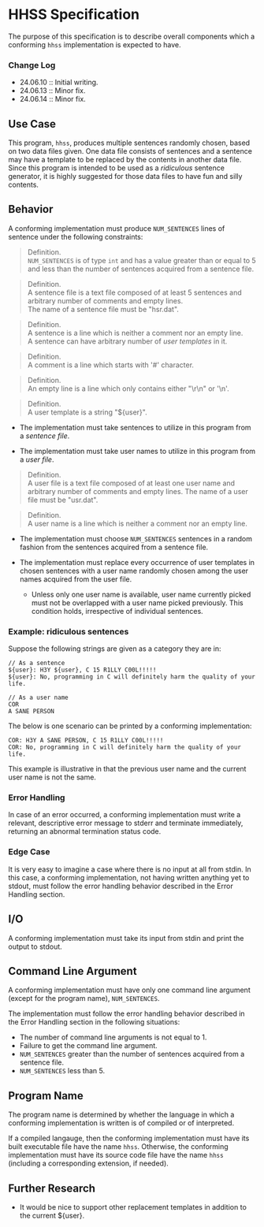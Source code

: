 # HHSS Specification

The purpose of this specification is to describe overall components which a conforming `hhss` implementation is expected to have.

### Change Log

- 24.06.10 :: Initial writing.
- 24.06.13 :: Minor fix.
- 24.06.14 :: Minor fix.

## Use Case

This program, `hhss`, produces multiple sentences randomly chosen, based on two data files given. One data file consists of sentences and a sentence may have a template to be replaced by the contents in another data file. Since this program is intended to be used as a *ridiculous* sentence generator, it is highly suggested for those data files to have fun and silly contents.

## Behavior

A conforming implementation must produce `NUM_SENTENCES` lines of sentence under the following constraints:

> Definition.  
> `NUM_SENTENCES` is of type `int` and has a value greater than or equal to 5 and less than the number of sentences acquired from a sentence file.

> Definition.  
> A sentence file is a text file composed of at least 5 sentences and arbitrary number of comments and empty lines.  
> The name of a sentence file must be "hsr.dat".

> Definition.  
> A sentence is a line which is neither a comment nor an empty line.  
> A sentence can have arbitrary number of *user templates* in it.

> Definition.  
> A comment is a line which starts with '#' character.

> Definition.  
> An empty line is a line which only contains either "\r\n" or '\n'.

> Definition.  
> A user template is a string "${user}".

- The implementation must take sentences to utilize in this program from a *sentence file*.

- The implementation must take user names to utilize in this program from a *user file*.

> Definition.  
> A user file is a text file composed of at least one user name and arbitrary number of comments and empty lines.
> The name of a user file must be "usr.dat".

> Definition.  
> A user name is a line which is neither a comment nor an empty line.

- The implementation must choose `NUM_SENTENCES` sentences in a random fashion from the sentences acquired from a sentence file.

- The implementation must replace every occurrence of user templates in chosen sentences with a user name randomly chosen among the user names acquired from the user file.
   - Unless only one user name is available, user name currently picked must not be overlapped with a user name picked previously. This condition holds, irrespective of individual sentences.

### Example: ridiculous sentences

Suppose the following strings are given as a category they are in:

```
// As a sentence
${user}: H3Y ${user}, C 15 R1LLY C00L!!!!!
${user}: No, programming in C will definitely harm the quality of your life.

// As a user name
COR
A SANE PERSON
```

The below is one scenario can be printed by a conforming implementation:

```
COR: H3Y A SANE PERSON, C 15 R1LLY C00L!!!!!
COR: No, programming in C will definitely harm the quality of your life.
```

This example is illustrative in that the previous user name and the current user name is not the same.

### Error Handling

In case of an error occurred, a conforming implementation must write a relevant, descriptive error message to stderr and terminate immediately, returning an abnormal termination status code.

### Edge Case

It is very easy to imagine a case where there is no input at all from stdin. In this case, a conforming implementation, not having written anything yet to stdout, must follow the error handling behavior described in the Error Handling section.

## I/O

A conforming implementation must take its input from stdin and print the output to stdout.

## Command Line Argument

A conforming implementation must have only one command line argument (except for the program name), `NUM_SENTENCES`.

The implementation must follow the error handling behavior described in the Error Handling section in the following situations:

- The number of command line arguments is not equal to 1.
- Failure to get the command line argument.
- `NUM_SENTENCES` greater than the number of sentences acquired from a sentence file.
- `NUM_SENTENCES` less than 5.

## Program Name

The program name is determined by whether the language in which a conforming implementation is written is of compiled or of interpreted.

If a compiled langauge, then the conforming implementation must have its built executable file have the name `hhss`. Otherwise, the conforming implementation must have its source code file have the name `hhss` (including a corresponding extension, if needed).

## Further Research

- It would be nice to support other replacement templates in addition to the current ${user}.